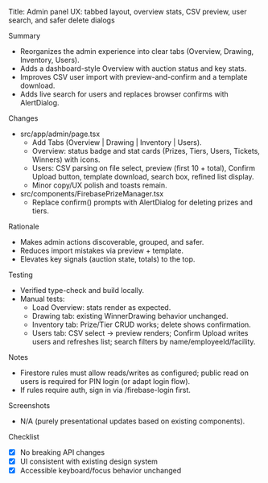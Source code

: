 Title: Admin panel UX: tabbed layout, overview stats, CSV preview, user search, and safer delete dialogs

Summary
- Reorganizes the admin experience into clear tabs (Overview, Drawing, Inventory, Users).
- Adds a dashboard-style Overview with auction status and key stats.
- Improves CSV user import with preview-and-confirm and a template download.
- Adds live search for users and replaces browser confirms with AlertDialog.

Changes
- src/app/admin/page.tsx
  - Add Tabs (Overview | Drawing | Inventory | Users).
  - Overview: status badge and stat cards (Prizes, Tiers, Users, Tickets, Winners) with icons.
  - Users: CSV parsing on file select, preview (first 10 + total), Confirm Upload button, template download, search box, refined list display.
  - Minor copy/UX polish and toasts remain.
- src/components/FirebasePrizeManager.tsx
  - Replace confirm() prompts with AlertDialog for deleting prizes and tiers.

Rationale
- Makes admin actions discoverable, grouped, and safer.
- Reduces import mistakes via preview + template.
- Elevates key signals (auction state, totals) to the top.

Testing
- Verified type-check and build locally.
- Manual tests:
  - Load Overview: stats render as expected.
  - Drawing tab: existing WinnerDrawing behavior unchanged.
  - Inventory tab: Prize/Tier CRUD works; delete shows confirmation.
  - Users tab: CSV select -> preview renders; Confirm Upload writes users and refreshes list; search filters by name/employeeId/facility.

Notes
- Firestore rules must allow reads/writes as configured; public read on users is required for PIN login (or adapt login flow).
- If rules require auth, sign in via /firebase-login first.

Screenshots
- N/A (purely presentational updates based on existing components).

Checklist
- [x] No breaking API changes
- [x] UI consistent with existing design system
- [x] Accessible keyboard/focus behavior unchanged
